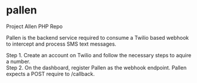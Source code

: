 # pallen
Project Allen PHP Repo

Pallen is the backend service required to consume a Twilio based webhook to intercept and process SMS text messages.


Step 1. Create an account on Twilio and follow the necessary steps to aquire a number.  
Step 2. On the dashboard, register Pallen as the webhook endpoint. Pallen expects a POST require to /callback.  
